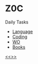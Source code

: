 
Z0C
======

Daily Tasks

* [Language](https://github.com/ttltrk/ELSE/blob/master/LAN/ENG/LAN.MD)
* [Coding](https://github.com/ttltrk/PRG/blob/master/CODING.MD)
* [WO](https://github.com/ttltrk/ELSE/blob/master/PWR/PWR.MD) 
* [Books](https://github.com/ttltrk/BKS/blob/master/README.MD) 

[<<>>](http://ttltrk.net/)
